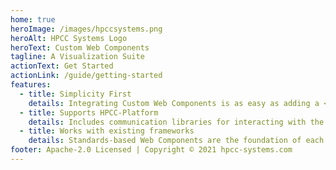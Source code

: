 ```yaml
---
home: true
heroImage: /images/hpccsystems.png
heroAlt: HPCC Systems Logo
heroText: Custom Web Components
tagline: A Visualization Suite
actionText: Get Started
actionLink: /guide/getting-started
features:
  - title: Simplicity First
    details: Integrating Custom Web Components is as easy as adding a <html-tag>.
  - title: Supports HPCC-Platform
    details: Includes communication libraries for interacting with the HPCC-Platform (optional).
  - title: Works with existing frameworks
    details: Standards-based Web Components are the foundation of each visualization, making them compatible with almost any modern web framework.
footer: Apache-2.0 Licensed | Copyright © 2021 hpcc-systems.com
---
```


